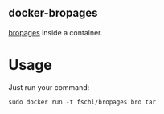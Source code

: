docker-bropages
---------------

[bropages](http://bropages.org/ ) inside a container.

# Usage

Just run your command:

`sudo docker run -t fschl/bropages bro tar`
